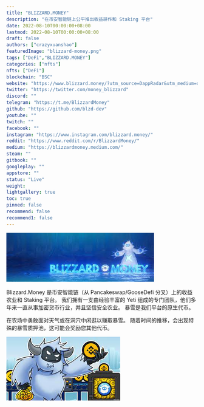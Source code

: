 ```yaml
---
title: "BLIZZARD.MONEY"
description: "在币安智能链上公平推出收益耕作和 Staking 平台"
date: 2022-08-10T00:00:00+08:00
lastmod: 2022-08-10T00:00:00+08:00
draft: false
authors: ["crazyxuanshao"]
featuredImage: "blizzard-money.png"
tags: ["DeFi","BLIZZARD.MONEY"]
categories: ["nfts"]
nfts: ["DeFi"]
blockchain: "BSC"
website: "https://www.blizzard.money/?utm_source=DappRadar&utm_medium=deeplink&utm_campaign=visit-website"
twitter: "https://twitter.com/money_blizzard"
discord: ""
telegram: "https://t.me/BlizzardMoney"
github: "https://github.com/blzd-dev"
youtube: ""
twitch: ""
facebook: ""
instagram: "https://www.instagram.com/blizzard.money/"
reddit: "https://www.reddit.com/r/BlizzardMoney/"
medium: "https://blizzardmoney.medium.com/"
steam: ""
gitbook: ""
googleplay: ""
appstore: ""
status: "Live"
weight: 
lightgallery: true
toc: true
pinned: false
recommend: false
recommend1: false
---
```


![dsajn](dsajn.png)

<p>Blizzard.Money 是币安智能链（从 Pancakeswap/GooseDefi 分叉）上的收益农业和 Staking 平台。 我们拥有一支由经验丰富的 Yeti 组成的专门团队，他们多年来一直从事加密货币行业，并且坚信安全农业。 暴雪是我们平台的原生代币。</p>
<p>在农场中勇敢面对天气或在洞穴中闲逛以赚取暴雪。 随着时间的推移，会出现特殊的暴雪质押池，这可能会奖励您其他代币。&nbsp;</p>

![dsad](dsad.png)